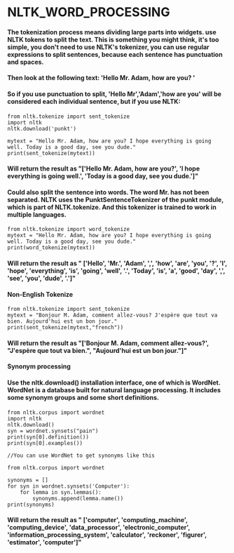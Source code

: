 # NLTK_WORD_PROCESSING

#### The tokenization process means dividing large parts into widgets. use NLTK tokens to split the text. This is something you might think, it's too simple, you don't need to use NLTK's tokenizer, you can use regular expressions to split sentences, because each sentence has punctuation and spaces.

#### Then look at the following text: 'Hello Mr. Adam, how are you? '
#### So if you use punctuation to split, 'Hello Mr','Adam','how are you' will be considered each individual sentence, but if you use NLTK:
```
from nltk.tokenize import sent_tokenize
import nltk
nltk.download('punkt')

mytext = "Hello Mr. Adam, how are you? I hope everything is going well. Today is a good day, see you dude."
print(sent_tokenize(mytext))
```
#### Will return the result as "['Hello Mr. Adam, how are you?', 'I hope everything is going well.', 'Today is a good day, see you dude.']"

#### Could also split the sentence into words. The word Mr. has not been separated. NLTK uses the PunktSentenceTokenizer of the punkt module, which is part of NLTK.tokenize. And this tokenizer is trained to work in multiple languages.
```
from nltk.tokenize import word_tokenize
mytext = "Hello Mr. Adam, how are you? I hope everything is going well. Today is a good day, see you dude."
print(word_tokenize(mytext))
```
#### Will return the result as " ['Hello', 'Mr.', 'Adam', ',', 'how', 'are', 'you', '?', 'I', 'hope', 'everything', 'is', 'going', 'well', '.', 'Today', 'is', 'a', 'good', 'day', ',', 'see', 'you', 'dude', '.']"

#### Non-English Tokenize
```
from nltk.tokenize import sent_tokenize
mytext = "Bonjour M. Adam, comment allez-vous? J'espère que tout va bien. Aujourd'hui est un bon jour."
print(sent_tokenize(mytext,"french"))
```
#### Will return the result as "['Bonjour M. Adam, comment allez-vous?', "J'espère que tout va bien.", "Aujourd'hui est un bon jour."]"

#### Synonym processing
#### Use the nltk.download() installation interface, one of which is WordNet. WordNet is a database built for natural language processing. It includes some synonym groups and some short definitions.
```
from nltk.corpus import wordnet
import nltk
nltk.download()
syn = wordnet.synsets("pain")
print(syn[0].definition())
print(syn[0].examples())

//You can use WordNet to get synonyms like this

from nltk.corpus import wordnet
  
synonyms = []
for syn in wordnet.synsets('Computer'):
    for lemma in syn.lemmas():
        synonyms.append(lemma.name())
print(synonyms)
```
#### Will return the result as " ['computer', 'computing_machine', 'computing_device', 'data_processor', 'electronic_computer', 'information_processing_system', 'calculator', 'reckoner', 'figurer', 'estimator', 'computer']"
